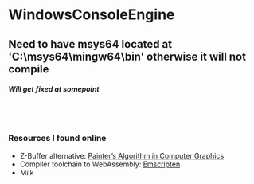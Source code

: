 # WindowsConsoleEngine

<h2>Need to have msys64 located at 'C:\msys64\mingw64\bin' otherwise it will not compile</h2>
<h5>Will get fixed at somepoint</h5>
<br><br>
<h3> Resources I found online</h3>
<ul>
  <li>Z-Buffer alternative: <a href="https://www.geeksforgeeks.org/painters-algorithm-in-computer-graphics/">Painter’s Algorithm in Computer Graphics</a></li>
  <li>Compiler toolchain to WebAssembly: <a href="https://emscripten.org/docs/introducing_emscripten/about_emscripten.html">Emscripten</a></li>
  <li>Milk</li>
</ul>